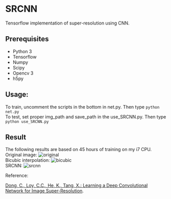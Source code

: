 # SRCNN
Tensorflow implementation of super-resolution using CNN.

## Prerequisites
 * Python 3
 * Tensorflow
 * Numpy
 * Scipy
 * Opencv 3
 * h5py

## Usage:

To train, uncomment the scripts in the bottom in net.py.
Then type `python net.py`
<br>
To test, set proper img_path and save_path in the use_SRCNN.py.
Then type `python use_SRCNN.py`

## Result
The following results are based on 45 hours of training on my i7 CPU.
<br>
Original image:
![original](https://github.com/Edwardlzy/SRCNN/blob/master/result/head_original.png)<br>
Bicubic interpolation:
![bicubic](https://github.com/Edwardlzy/SRCNN/blob/master/result/head_bicubic.png)<br>
SRCNN:
![srcnn](https://github.com/Edwardlzy/SRCNN/blob/master/result/head_test.png)

  
Reference:

[Dong, C., Loy, C.C., He, K., Tang, X.: Learning a Deep Convolutional Network for Image Super-Resolution](http://mmlab.ie.cuhk.edu.hk/projects/SRCNN.html).
